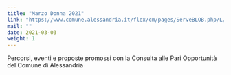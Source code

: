 ```yaml
---
title: "Marzo Donna 2021"
link: "https://www.comune.alessandria.it/flex/cm/pages/ServeBLOB.php/L/IT/IDPagina/3042"
mail: ""
date: 2021-03-03
weight: 1
---
```


Percorsi, eventi e proposte promossi con la Consulta alle Pari Opportunità del Comune di Alessandria

